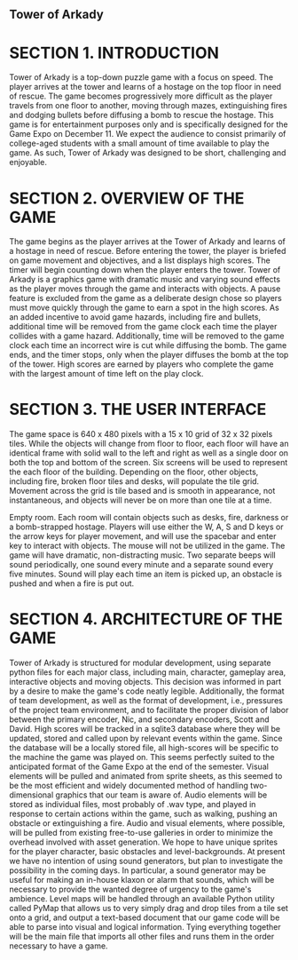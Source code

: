## Tower of Arkady

# SECTION 1. INTRODUCTION

Tower of Arkady is a top-down puzzle game with a focus on speed. The player arrives at the tower and learns of a hostage on the top floor in need of rescue. The game becomes progressively more difficult as the player travels from one floor to another, moving through mazes, extinguishing fires and dodging bullets before diffusing a bomb to rescue the hostage. 
This game is for entertainment purposes only and is specifically designed for the Game Expo on December 11. We expect the audience to consist primarily of college-aged students with a small amount of time available to play the game. As such, Tower of Arkady was designed to be short, challenging and enjoyable. 


# SECTION 2. OVERVIEW OF THE GAME

The game begins as the player arrives at the Tower of Arkady and learns of a hostage in need of rescue. Before entering the tower, the player is briefed on game movement and objectives, and a list displays high scores. The timer will begin counting down when the player enters the tower. 
Tower of Arkady is a graphics game with dramatic music and varying sound effects as the player moves through the game and interacts with objects. A pause feature is excluded from the game as a deliberate design chose so players must move quickly through the game to earn a spot in the high scores. As an added incentive to avoid game hazards, including fire and bullets, additional time will be removed from the game clock each time the player collides with a game hazard. Additionally, time will be removed to the game clock each time an incorrect wire is cut while diffusing the bomb. The game ends, and the timer stops, only when the player diffuses the bomb at the top of the tower. High scores are earned by players who complete the game with the largest amount of time left on the play clock. 


# SECTION 3. THE USER INTERFACE

The game space is 640 x 480 pixels with a 15 x 10 grid of 32 x 32 pixels tiles. While the objects will change from floor to floor, each floor will have an identical frame with solid wall to the left and right as well as a single door on both the top and bottom of the screen. Six screens will be used to represent the each floor of the building. Depending on the floor, other objects, including fire, broken floor tiles and desks, will populate the tile grid. Movement across the grid is tile based and is smooth in appearance, not instantaneous, and objects will never be on more than one tile at a time. 
 
Empty room. Each room will contain objects such as desks, fire, darkness or a bomb-strapped hostage.
Players will use either the W, A, S and D keys or the arrow keys for player movement, and will use the spacebar and enter key to interact with objects. The mouse will not be utilized in the game.
The game will have dramatic, non-distracting music. Two separate beeps will sound periodically, one sound every minute and a separate sound every five minutes. Sound will play each time an item is picked up, an obstacle is pushed and when a fire is put out.


# SECTION 4. ARCHITECTURE OF THE GAME

Tower of Arkady is structured for modular development, using separate python files for each major class, including main, character, gameplay area, interactive objects and moving objects. This decision was informed in part by a desire to make the game's code neatly legible. Additionally, the format of team development, as well as the format of development, i.e., pressures of the project team environment, and to facilitate the proper division of labor between the primary encoder, Nic, and secondary encoders, Scott and David.
High scores will be tracked in a sqlite3 database where they will be updated, stored and called upon by relevant events within the game. Since the database will be a locally stored file, all high-scores will be specific to the machine the game was played on. This seems perfectly suited to the anticipated format of the Game Expo at the end of the semester.
Visual elements will be pulled and animated from sprite sheets, as this seemed to be the most efficient and widely documented method of handling two-dimensional graphics that our team is aware of. Audio elements will be stored as individual files, most probably of .wav type, and played in response to certain actions within the game, such as walking, pushing an obstacle or extinguishing a fire. Audio and visual elements, where possible, will be pulled from existing free-to-use galleries in order to minimize the overhead involved with asset generation. We hope to have unique sprites for the player character, basic obstacles and level-backgrounds.
At present we have no intention of using sound generators, but plan to investigate the possibility in the coming days. In particular, a sound generator may be useful for making an in-house klaxon or alarm that sounds, which will be necessary to provide the wanted degree of urgency to the game's ambience.
Level maps will be handled through an available Python utility called PyMap that allows us to very simply drag and drop tiles from a tile set onto a grid, and output a text-based document that our game code will be able to parse into visual and logical information.
Tying everything together will be the main file that imports all other files and runs them in the order necessary to have a game.
